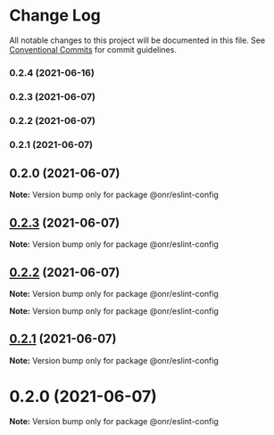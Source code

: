 # Change Log

All notable changes to this project will be documented in this file.
See [Conventional Commits](https://conventionalcommits.org) for commit guidelines.

### 0.2.4 (2021-06-16)

### 0.2.3 (2021-06-07)

### 0.2.2 (2021-06-07)

### 0.2.1 (2021-06-07)

## 0.2.0 (2021-06-07)

**Note:** Version bump only for package @onr/eslint-config





## [0.2.3](https://github.com/OnrampLab/onr-react-ui/compare/v0.2.2...v0.2.3) (2021-06-07)

**Note:** Version bump only for package @onr/eslint-config





## [0.2.2](https://github.com/OnrampLab/onr-react-ui/compare/v0.2.1...v0.2.2) (2021-06-07)

**Note:** Version bump only for package @onr/eslint-config







**Note:** Version bump only for package @onr/eslint-config





## [0.2.1](https://github.com/OnrampLab/onr-react-ui/compare/v0.2.0...v0.2.1) (2021-06-07)

**Note:** Version bump only for package @onr/eslint-config





# 0.2.0 (2021-06-07)

**Note:** Version bump only for package @onr/eslint-config

